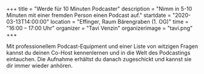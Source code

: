 +++
title = "Werde für 10 Minuten Podcaster"
description = "Nimm in 5-10 Minuten mit einer fremden Person einen Podcast auf."
startdate = "2020-03-13T14:00:00"
location = "Effinger, Raum Bärengraben (1. OG)"
time = "16:00 – 17:00 Uhr"
organizer = "Tavi Venzin"
organizerimage = "tavi.png"
+++

Mit professionellem Podcast-Equipment und einer Liste von witzigen Fragen kannst du deinen Co-Host kennenlernen und in die Welt des Podcastings eintauchen. Die Aufnahme erhältst du danach zugeschickt und kannst sie dir immer wieder anhören.
